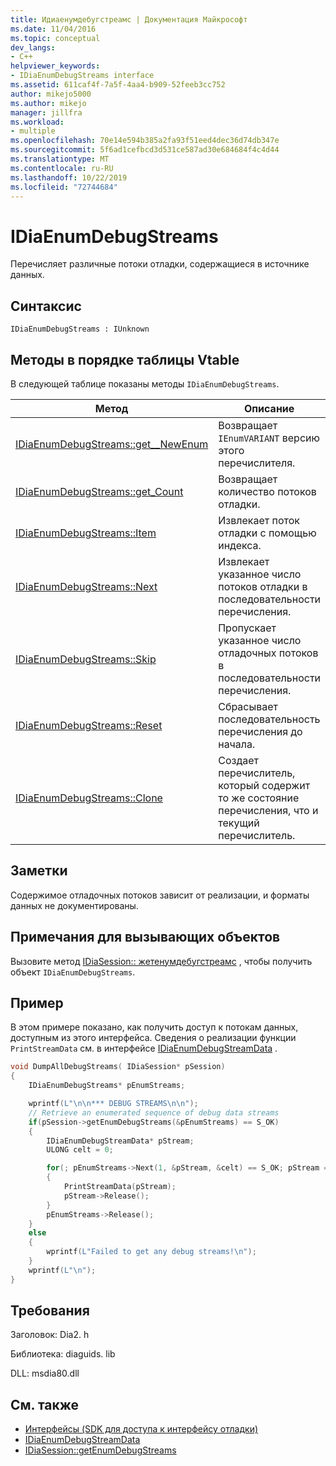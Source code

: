 ```yaml
---
title: Идиаенумдебугстреамс | Документация Майкрософт
ms.date: 11/04/2016
ms.topic: conceptual
dev_langs:
- C++
helpviewer_keywords:
- IDiaEnumDebugStreams interface
ms.assetid: 611caf4f-7a5f-4aa4-b909-52feeb3cc752
author: mikejo5000
ms.author: mikejo
manager: jillfra
ms.workload:
- multiple
ms.openlocfilehash: 70e14e594b385a2fa93f51eed4dec36d74db347e
ms.sourcegitcommit: 5f6ad1cefbcd3d531ce587ad30e684684f4c4d44
ms.translationtype: MT
ms.contentlocale: ru-RU
ms.lasthandoff: 10/22/2019
ms.locfileid: "72744684"
---
```

# <a name="idiaenumdebugstreams"></a>IDiaEnumDebugStreams
Перечисляет различные потоки отладки, содержащиеся в источнике данных.

## <a name="syntax"></a>Синтаксис

```
IDiaEnumDebugStreams : IUnknown
```

## <a name="methods-in-vtable-order"></a>Методы в порядке таблицы Vtable
В следующей таблице показаны методы `IDiaEnumDebugStreams`.

|Метод|Описание|
|------------|-----------------|
|[IDiaEnumDebugStreams::get__NewEnum](../../debugger/debug-interface-access/idiaenumdebugstreams-get-newenum.md)|Возвращает `IEnumVARIANT` версию этого перечислителя.|
|[IDiaEnumDebugStreams::get_Count](../../debugger/debug-interface-access/idiaenumdebugstreams-get-count.md)|Возвращает количество потоков отладки.|
|[IDiaEnumDebugStreams::Item](../../debugger/debug-interface-access/idiaenumdebugstreams-item.md)|Извлекает поток отладки с помощью индекса.|
|[IDiaEnumDebugStreams::Next](../../debugger/debug-interface-access/idiaenumdebugstreams-next.md)|Извлекает указанное число потоков отладки в последовательности перечисления.|
|[IDiaEnumDebugStreams::Skip](../../debugger/debug-interface-access/idiaenumdebugstreams-skip.md)|Пропускает указанное число отладочных потоков в последовательности перечисления.|
|[IDiaEnumDebugStreams::Reset](../../debugger/debug-interface-access/idiaenumdebugstreams-reset.md)|Сбрасывает последовательность перечисления до начала.|
|[IDiaEnumDebugStreams::Clone](../../debugger/debug-interface-access/idiaenumdebugstreams-clone.md)|Создает перечислитель, который содержит то же состояние перечисления, что и текущий перечислитель.|

## <a name="remarks"></a>Заметки
Содержимое отладочных потоков зависит от реализации, и форматы данных не документированы.

## <a name="notes-for-callers"></a>Примечания для вызывающих объектов
Вызовите метод [IDiaSession:: жетенумдебугстреамс](../../debugger/debug-interface-access/idiasession-getenumdebugstreams.md) , чтобы получить объект `IDiaEnumDebugStreams`.

## <a name="example"></a>Пример
В этом примере показано, как получить доступ к потокам данных, доступным из этого интерфейса. Сведения о реализации функции `PrintStreamData` см. в интерфейсе [IDiaEnumDebugStreamData](../../debugger/debug-interface-access/idiaenumdebugstreamdata.md) .

```C++
void DumpAllDebugStreams( IDiaSession* pSession)
{
    IDiaEnumDebugStreams* pEnumStreams;

    wprintf(L"\n\n*** DEBUG STREAMS\n\n");
    // Retrieve an enumerated sequence of debug data streams
    if(pSession->getEnumDebugStreams(&pEnumStreams) == S_OK)
    {
        IDiaEnumDebugStreamData* pStream;
        ULONG celt = 0;

        for(; pEnumStreams->Next(1, &pStream, &celt) == S_OK; pStream = NULL)
        {
            PrintStreamData(pStream);
            pStream->Release();
        }
        pEnumStreams->Release();
    }
    else
    {
        wprintf(L"Failed to get any debug streams!\n");
    }
    wprintf(L"\n");
}
```

## <a name="requirements"></a>Требования
Заголовок: Dia2. h

Библиотека: diaguids. lib

DLL: msdia80.dll

## <a name="see-also"></a>См. также
- [Интерфейсы (SDK для доступа к интерфейсу отладки)](../../debugger/debug-interface-access/interfaces-debug-interface-access-sdk.md)
- [IDiaEnumDebugStreamData](../../debugger/debug-interface-access/idiaenumdebugstreamdata.md)
- [IDiaSession::getEnumDebugStreams](../../debugger/debug-interface-access/idiasession-getenumdebugstreams.md)
